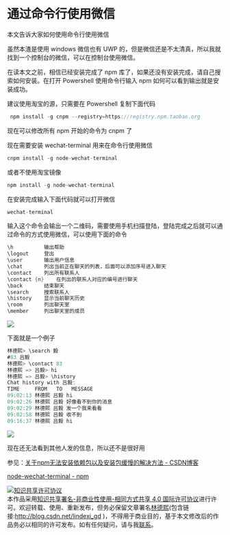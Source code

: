 # 通过命令行使用微信

本文告诉大家如何使用命令行使用微信

<!--more-->
<!-- csdn -->

<!-- 标签：微信，命令行 -->

虽然本渣是使用 windows 微信也有 UWP 的，但是微信还是不太清真，所以我就找到一个控制台的微信，可以在控制台使用微信。

在读本文之前，相信已经安装完成了 npm 库了，如果还没有安装完成，请自己搜索如何安装。在打开 Powershell 使用命令行输入 npm 如何可以看到输出就是安装成功。

建议使用淘宝的源，只需要在 Powershell 复制下面代码

```csharp
 npm install -g cnpm --registry=https://registry.npm.taobao.org
```

现在可以修改所有 npm 开始的命令为 cnpm 了

现在需要安装 wechat-terminal 用来在命令行使用微信

```csharp
cnpm install -g node-wechat-terminal
```

或者不使用淘宝镜像

```csharp
npm install -g node-wechat-terminal
```

在安装完成输入下面代码就可以打开微信

```csharp
wechat-terminal
```

输入这个命令会输出一个二维码，需要使用手机扫描登陆，登陆完成之后就可以通过命令的方式使用微信，可以使用下面的命令

```csharp
\h			输出帮助
\logout		登出
\user		输出用户信息
\chat 		列出当前正在聊天的列表，后面可以添加序号进入聊天
\contact	列出所有联系人
\contact {n}	在列出的联系人对应的编号进行聊天
\back		结束聊天
\search		搜索联系人
\history 	显示当前聊天历史
\room 		列出聊天室
\member 	列出聊天室的成员
```

<!-- ![](image/通过命令行使用微信/通过命令行使用微信0.png) -->
![](http://image.acmx.xyz/lindexi%2F20188239121537)

下面就是一个例子

```csharp
林德熙> \search 毅
#83 吕毅
林德熙> \contact 83
林德熙 => 吕毅> hi
林德熙 => 吕毅> \history
Chat history with 吕毅:
TIME     FROM   TO   MESSAGE
09:02:13 林德熙 吕毅 hi
09:02:26 林德熙 吕毅 好像看不到你的消息
09:02:29 林德熙 吕毅 发一个我来看看
09:02:58 林德熙 吕毅 收不到
09:16:37 林德熙 吕毅 hi
```

<!-- ![](image/通过命令行使用微信/通过命令行使用微信1.png) -->

![](http://image.acmx.xyz/lindexi%2F201882391733768)

现在还无法看到其他人发的信息，所以还不是很好用

参见：[关于npm无法安装依赖包以及安装包缓慢的解决方法 - CSDN博客](https://blog.csdn.net/u011225099/article/details/72900241 )

[node-wechat-terminal - npm](https://www.npmjs.com/package/node-wechat-terminal )

<a rel="license" href="http://creativecommons.org/licenses/by-nc-sa/4.0/"><img alt="知识共享许可协议" style="border-width:0" src="https://licensebuttons.net/l/by-nc-sa/4.0/88x31.png" /></a><br />本作品采用<a rel="license" href="http://creativecommons.org/licenses/by-nc-sa/4.0/">知识共享署名-非商业性使用-相同方式共享 4.0 国际许可协议</a>进行许可。欢迎转载、使用、重新发布，但务必保留文章署名[林德熙](http://blog.csdn.net/lindexi_gd)(包含链接:http://blog.csdn.net/lindexi_gd )，不得用于商业目的，基于本文修改后的作品务必以相同的许可发布。如有任何疑问，请与我[联系](mailto:lindexi_gd@163.com)。  

